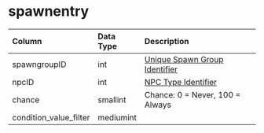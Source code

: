 # spawnentry

| Column | Data Type | Description |
| :--- | :--- | :--- |
| spawngroupID | int | [Unique Spawn Group Identifier](spawngroup.md) |
| npcID | int | [NPC Type Identifier](../../../schema/categories/npcs/npc_types.md) |
| chance | smallint | Chance: 0 = Never, 100 = Always |
| condition\_value\_filter | mediumint |  |


